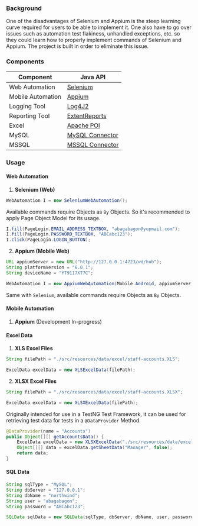 ### **Background**
One of the disadvantages of Selenium and Appium is the steep learning curve required for users to be able to implement it. One also have to go over issues such as automation test flakiness, unhandled exceptions, etc. so they could learn how to properly implement commands of Selenium and Appium. The project is built in order to eliminate this issue.

### **Components**

| Component         | Java API                                                                                                                       |
| ----------------- | ------------------------------------------------------------------------------------------------------------------------------ |
| Web Automation    | [Selenium](https://www.seleniumhq.org/download/)                                                                               |
| Mobile Automation | [Appium](http://appium.io/)                                                                                                    |
| Logging Tool      | [Log4J2](https://logging.apache.org/log4j/2.0/download.html)                                                                   |
| Reporting Tool    | [ExtentReports](http://relevantcodes.com/extentreports-for-selenium/)                                                          |
| Excel             | [Apache POI](https://poi.apache.org/download.html)                                                                             |
| MySQL             | [MySQL Connector](https://dev.mysql.com/doc/connectors/en/)                                                                    |
| MSSQL             | [MSSQL Connector](https://docs.microsoft.com/en-us/sql/connect/jdbc/microsoft-jdbc-driver-for-sql-server?view=sql-server-ver15)|

### **Usage**
#### **Web Automation**
1. **Selenium (Web)**

```java
WebAutomation I = new SeleniumWebAutomation();
```

Available commands require Objects as `By` Objects. So it's recommended to apply Page Object Model for its usage.

```java
I.fill(PageLogin.EMAIL_ADDRESS_TEXTBOX, "abagabagon@yopmail.com");
I.fill(PageLogin.PASSWORD_TEXTBOX, "ABCabc123");
I.click(PageLogin.LOGIN_BUTTON);
```

2. **Appium (Mobile Web)**

```java
URL appiumServer = new URL("http://127.0.0.1:4723/wd/hub");
String platformVersion = "6.0.1";
String deviceName = "YT9117XT7C";

WebAutomation I = new AppiumWebAutomation(Mobile.Android, appiumServer, platformVersion, deviceName);
```

Same with `Selenium`, available commands require Objects as `By` Objects.

#### **Mobile Automation**
1. **Appium** (Development In-progress)

#### **Excel Data**

1. **XLS Excel Files**

```java
String filePath = "./src/resources/data/excel/staff-accounts.XLS";

ExcelData excelData = new XLSExcelData(filePath);
```

2. **XLSX Excel Files**

```java
String filePath = "./src/resources/data/excel/staff-accounts.XLSX";

ExcelData excelData = new XLSXExcelData(filePath);
```

Originally intended for use in a TestNG Test Framework, it can be used for retrieving test data for tests in a `@DataProvider` Method.

```java
@DataProvider(name = "Accounts")
public Object[][] getAccountsData() {
	ExcelData excelData = new XLSXExcelData("./src/resources/data/excel/staff-accounts.XLSX");
	Object[][] data = excelData.getSheetData("Manager", false);
	return data;
}
```

#### **SQL Data**

```java
String sqlType = "MySQL";
String dbServer = "127.0.0.1";
String dbName = "northwind";
String user = "abagabagon";
String password = "ABCabc123";

SQLData sqlData = new SQLData(sqlType, dbServer, dbName, user, password);
```
